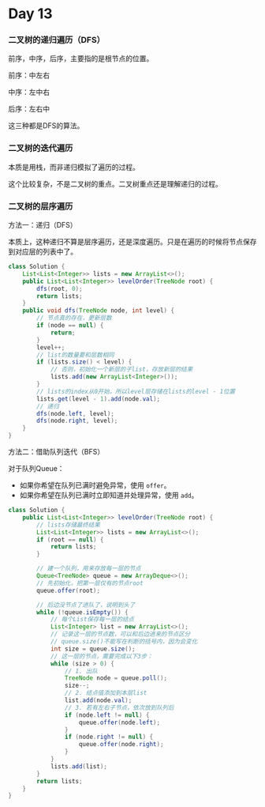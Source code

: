 # Day 13

### 二叉树的递归遍历（DFS）

前序，中序，后序，主要指的是根节点的位置。

前序：中左右

中序：左中右

后序：左右中

这三种都是DFS的算法。

### 二叉树的迭代遍历

本质是用栈，而非递归模拟了遍历的过程。

这个比较复杂，不是二叉树的重点。二叉树重点还是理解递归的过程。

### 二叉树的层序遍历

方法一：递归（DFS）

本质上，这种递归不算是层序遍历，还是深度遍历。只是在遍历的时候将节点保存到对应层的列表中了。

```Java
class Solution {
    List<List<Integer>> lists = new ArrayList<>();
    public List<List<Integer>> levelOrder(TreeNode root) {
        dfs(root, 0);
        return lists;
    }
    public void dfs(TreeNode node, int level) {
        // 节点真的存在，更新层数
        if (node == null) {
            return;
        }
        level++;
        // list的数量要和层数相同
        if (lists.size() < level) {
            // 否则，初始化一个新层的子list，存放新层的结果
            lists.add(new ArrayList<Integer>());
        }
        // lists的index从0开始，所以level层存储在lists的level - 1位置
        lists.get(level - 1).add(node.val);
        // 递归
        dfs(node.left, level);
        dfs(node.right, level);
    }
}
```

方法二：借助队列迭代（BFS）

对于队列Queue：

- 如果你希望在队列已满时避免异常，使用 `offer`。
- 如果你希望在队列已满时立即知道并处理异常，使用 `add`。

```java
class Solution {
    public List<List<Integer>> levelOrder(TreeNode root) {
        // lists存储最终结果
        List<List<Integer>> lists = new ArrayList<>();
        if (root == null) {
            return lists;
        }

        // 建一个队列，用来存放每一层的节点
        Queue<TreeNode> queue = new ArrayDeque<>();
        // 先初始化，把第一层仅有的节点root
        queue.offer(root);

        // 后边没节点了进队了，说明到头了
        while (!queue.isEmpty()) {
            // 每个List保存每一层的结点
            List<Integer> list = new ArrayList<>();
            // 记录这一层的节点数，可以和后边进来的节点区分
            // queue.size()不能写在判断的括号内，因为会变化
            int size = queue.size();  
            // 这一层的节点，需要完成以下3步：
            while (size > 0) {
                // 1. 出队
                TreeNode node = queue.poll();
                size--;
                // 2. 结点值添加到本层list
                list.add(node.val);
                // 3. 若有左右子节点，依次放到队列后
                if (node.left != null) {
                    queue.offer(node.left);
                }
                if (node.right != null) {
                    queue.offer(node.right);
                }
            }
            lists.add(list);
        }
        return lists;
    }
}
```



# 
